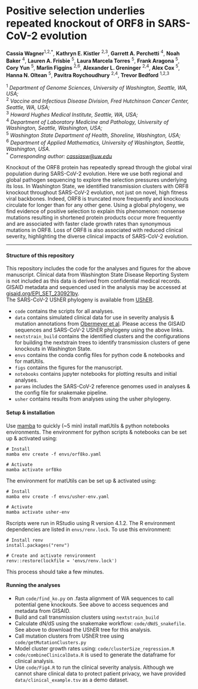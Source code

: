 # Positive selection underlies repeated knockout of ORF8 in SARS-CoV-2 evolution

**Cassia Wagner**<sup>1,2,*</sup>, **Kathryn E. Kistler** <sup>2,3</sup>, **Garrett A. Perchetti** <sup>4</sup>, **Noah Baker** <sup>4</sup>, **Lauren A. Frisbie** <sup>5</sup>, **Laura Marcela Torres** <sup>5</sup>, **Frank Aragona** <sup>5</sup>, **Cory Yun** <sup>5</sup>, **Marlin Figgins** <sup>2,6</sup>, **Alexander L. Greninger** <sup>2,4</sup>,   **Alex Cox** <sup>5</sup>, **Hanna N. Oltean** <sup>5</sup>, **Pavitra Roychoudhury** <sup>2,4</sup>, **Trevor Bedford** <sup>1,2,3</sup> <br />

<sup>1</sup> *Department of Genome Sciences, University of Washington, Seattle, WA, USA;* <br />
<sup>2</sup> *Vaccine and Infectious Disease Division, Fred Hutchinson Cancer Center, Seattle, WA, USA;* <br />
<sup>3</sup> *Howard Hughes Medical Institute, Seattle, WA, USA;* <br />
<sup>4</sup> *Department of Laboratory Medicine and Pathology, University of Washington, Seattle, Washington, USA;* <br />
<sup>5</sup> *Washington State Department of Health, Shoreline, Washington, USA;* <br />
<sup>6</sup> *Department of Applied Mathematics, University of Washington, Seattle, Washington, USA.* <br />
<sup>*</sup> *Corresponding author: cassiasw@uw.edu* <br />

Knockout of the ORF8 protein has repeatedly spread through the global viral population during SARS-CoV-2 evolution. Here we use both regional and global pathogen sequencing to explore the selection pressures underlying its loss. In Washington State, we identified transmission clusters with ORF8 knockout throughout SARS-CoV-2 evolution, not just on novel, high fitness viral backbones. Indeed, ORF8 is truncated more frequently and knockouts circulate for longer than for any other gene. Using a global phylogeny, we find evidence of positive selection to explain this phenomenon: nonsense mutations resulting in shortened protein products occur more frequently and are associated with faster clade growth rates than synonymous mutations in ORF8. Loss of ORF8 is also associated with reduced clinical severity, highlighting the diverse clinical impacts of SARS-CoV-2 evolution.

---

#### Structure of this repository
This repository includes the code for the analyses and figures for the above manuscript.
Clinical data from Washington State Disease Reporting System is not included as this data is derived from confidential medical records.
GISAID metadata and sequenced used in the analysis may be accessed at [gisaid.org/EPI_SET_230921by](https://www.epicov.org/epi3/epi_set/EPI_SET_230921by?main=true).  
The SARS-CoV-2 UShER phylogeny is available from [UShER](http://hgdownload.soe.ucsc.edu/goldenPath/wuhCor1/UShER_SARS-CoV-2/2023/05/01).
- `code` contains the scripts for all analyses.
- `data` contains simulated clinical data for use in severity analysis & mutation annotations from [Obermeyer et al](https://www.science.org/doi/full/10.1126/science.abm1208). Please access the GISAID sequences and SARS-CoV-2 UShER phylogeny using the above links.
- `nextstrain_build` contains the identified clusters and the configurations for building the nextstrain trees to identify transmission clusters of gene knockouts in Washington State.
- `envs` contains the conda config files for python code & notebooks and for matUtils.
- `figs` contains the figures for the manuscript.
- `notebooks` contains jupyter notebooks for plotting results and initial analyses.
- `params` includes the SARS-CoV-2 reference genomes used in analyses & the config file for snakemake pipeline.
- `usher` contains results from analyses using the usher phylogeny.

#### Setup & installation
Use [mamba](https://anaconda.org/conda-forge/mamba) to quickly (~5 min) install matUtils & python notebooks environments.
The environment for python scripts & notebooks can be set up & activated using:
```
# Install
mamba env create -f envs/orf8ko.yaml

# Activate
mamba activate orf8ko
```
The environment for matUtils can be set up & activated using:
```
# Install
mamba env create -f envs/usher-env.yaml

# Activate
mamba activate usher-env
```

Rscripts were run in RStudio using R version 4.1.2. The R environment dependencies are listed in `envs/renv.lock`. To use this environment:
```
# Install renv
install.packages("renv")

# Create and activate renvironment
renv::restore(lockfile = 'envs/renv.lock')
```
This process should take a few minutes.

#### Running the analyses
- Run `code/find_ko.py` on .fasta alignment of WA sequences to call potential gene knockouts. See above to access sequences and metadata from GISAID. 
- Build and call transmission clusters using `nextstrain_build`
- Calculate dN/dS using the snakemake workflow: `code/dNdS_snakefile`. See above to download the UShER tree for this analysis.
- Call mutation clusters from UShER tree using `code/getMutationClusters.py`
- Model cluster growth rates using: `code/clusterSize_regression.R`
- `code/combineClinicalData.R` is used to generate the dataframe for clinical analysis.
- Use `code/Fig4.R` to run the clinical severity analysis. Although we cannot share clinical data to protect patient privacy, we have provided `data/clinical_example.tsv` as a demo dataset.
